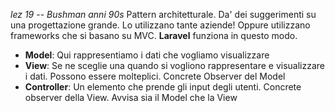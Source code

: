 *lez 19* -- *Bushman anni 90s*
Pattern architetturale. Da' dei suggerimenti su una progettazione grande.  Lo utilizzano tante aziende! Oppure utilizzano frameworks che si basano su MVC. **Laravel** funziona in questo modo.
* **Model**: Qui rappresentiamo i dati che vogliamo visualizzare
* **View**: Se ne sceglie una quando si vogliono rappresentare e visualizzare i dati. Possono essere molteplici. Concrete Observer del Model
* **Controller**: Un elemento che prende gli input degli utenti. Concrete observer della View. Avvisa sia il Model che la View